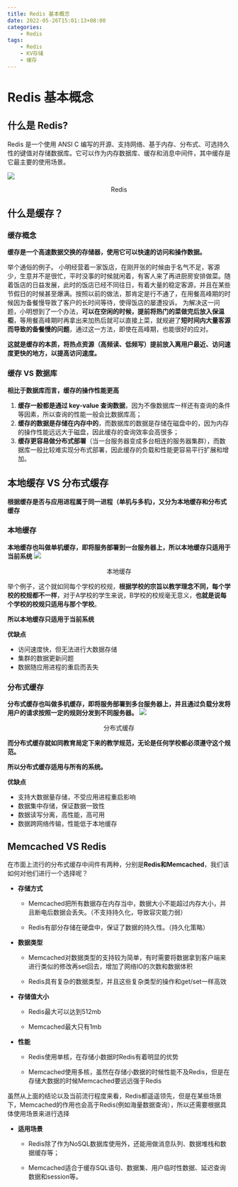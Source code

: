 ```yaml
---
title: Redis 基本概念
date: 2022-05-26T15:01:13+08:00
categories:
    - Redis
tags:
    - Redis
    - KV存储
    - 缓存
---
```


# Redis 基本概念

## 什么是 Redis?

Redis 是一个使用 ANSI C 编写的开源、支持网络、基于内存、分布式、可选持久性的键值对存储数据库。它可以作为内存数据库、缓存和消息中间件，其中缓存是它最主要的使用场景。

![](http://img.orekilee.top//imgbed/redis/redis1.png)

<center>Redis</center>



## 什么是缓存？

### 缓存概念

**缓存是⼀个高速数据交换的存储器，使用它可以快速的访问和操作数据。**

举个通俗的例子。
小明经营着一家饭店，在刚开张的时候由于名气不足，客源少，生意并不是很忙，平时没事的时候就闲着，有客人来了再进厨房安排做菜。随着饭店的日益发展，此时的饭店已经不同往日，有着大量的稳定客源，并且在某些节假日的时候甚至爆满。按照以前的做法，那肯定是行不通了，在用餐高峰期的时候因为备餐慢导致了客户的长时间等待，使得饭店的屡遭投诉。
为解决这一问题，小明想到了一个办法，**可以在空闲的时候，提前将热门的菜做完后放入保温柜**，等用餐高峰期时再拿出来加热后就可以直接上菜，就规避了**短时间内大量客源而导致的备餐慢的问题**，通过这一方法，即使在高峰期，也能很好的应对。

**这就是缓存的本质，将热点资源（高频读、低频写）提前放入离用户最近、访问速度更快的地方，以提高访问速度。**



### 缓存 VS 数据库

**相比于数据库而言，缓存的操作性能更高**

1. **缓存⼀般都是通过 key-value 查询数据**，因为不像数据库⼀样还有查询的条件等因素，所以查询的性能⼀般会比数据库高； 
2. **缓存的数据是存储在内存中的**，而数据库的数据是存储在磁盘中的，因为内存的操作性能远远大于磁盘，因此缓存的查询效率会高很多；
3. **缓存更容易做分布式部署**（当⼀台服务器变成多台相连的服务器集群），而数据库⼀般比较难实现分布式部署，因此缓存的负载和性能更容易平行扩展和增加。



## 本地缓存 VS 分布式缓存

**根据缓存是否与应用进程属于同一进程（单机与多机)，又分为本地缓存和分布式缓存**


### 本地缓存

**本地缓存也叫做单机缓存，即将服务部署到一台服务器上，所以本地缓存只适用于当前系统**
![](http://img.orekilee.top//imgbed/redis/redis2.png)

<center>本地缓存</center>

举个例子，这个就如同每个学校的校规，**根据学校的宗旨以教学理念不同，每个学校的校规都不一样**，对于A学校的学生来说，B学校的校规毫无意义，**也就是说每个学校的校规只适用与那个学校**。

**所以本地缓存只适用于当前系统**

**优缺点**

- 访问速度快，但无法进行大数据存储
- 集群的数据更新问题
- 数据随应用进程的重启而丢失



### 分布式缓存

**分布式缓存也叫做多机缓存，即将服务部署到多台服务器上，并且通过负载分发将用户的请求按照⼀定的规则分发到不同服务器。**
![](http://img.orekilee.top//imgbed/redis/redis3.png)

<center>分布式缓存</center>

**而分布式缓存就如同教育局定下来的教学规范，无论是任何学校都必须遵守这个规范。**

**所以分布式缓存适用与所有的系统。**

**优缺点**

- 支持大数据量存储，不受应用进程重启影响
- 数据集中存储，保证数据一致性
- 数据读写分离，高性能，高可用
- 数据跨网络传输，性能低于本地缓存



## Memcached VS Redis

在市面上流行的分布式缓存中间件有两种，分别是**Redis和Memcached**，我们该如何对他们进行一个选择呢？

- **存储方式**

  - Memcached把所有数据存在内存当中，数据大小不能超过内存大小，并且断电后数据会丢失。（不支持持久化，导致容灾能力弱）

  - Redis有部分存储在硬盘中，保证了数据的持久性。（持久化策略）


- **数据类型**

  - Memcached对数据类型的支持较为简单，有时需要将数据拿到客户端来进行类似的修改再set回去，增加了网络IO的次数和数据体积

  - Redis具有复杂的数据类型，并且这些复杂类型的操作和get/set一样高效


- **存储值大小**

  - Redis最大可以达到512mb

  - Memcached最大只有1mb


- **性能**
  - Redis使用单核，在存储小数据时Redis有着明显的优势

  - Memcached使用多核，虽然在存储小数据的时候性能不及Redis，但是在存储大数据的时候Memcached要远远强于Redis

虽然从上面的结论以及当前流行程度来看，Redis都遥遥领先，但是在某些场景下，Memcached的作用也会高于Redis(例如海量数据查询），所以还需要根据具体使用场景来进行选择

- **适用场景**

  - Redis除了作为NoSQL数据库使用外，还能用做消息队列、数据堆栈和数据缓存等；

  - Memcached适合于缓存SQL语句、数据集、用户临时性数据、延迟查询数据和session等。

